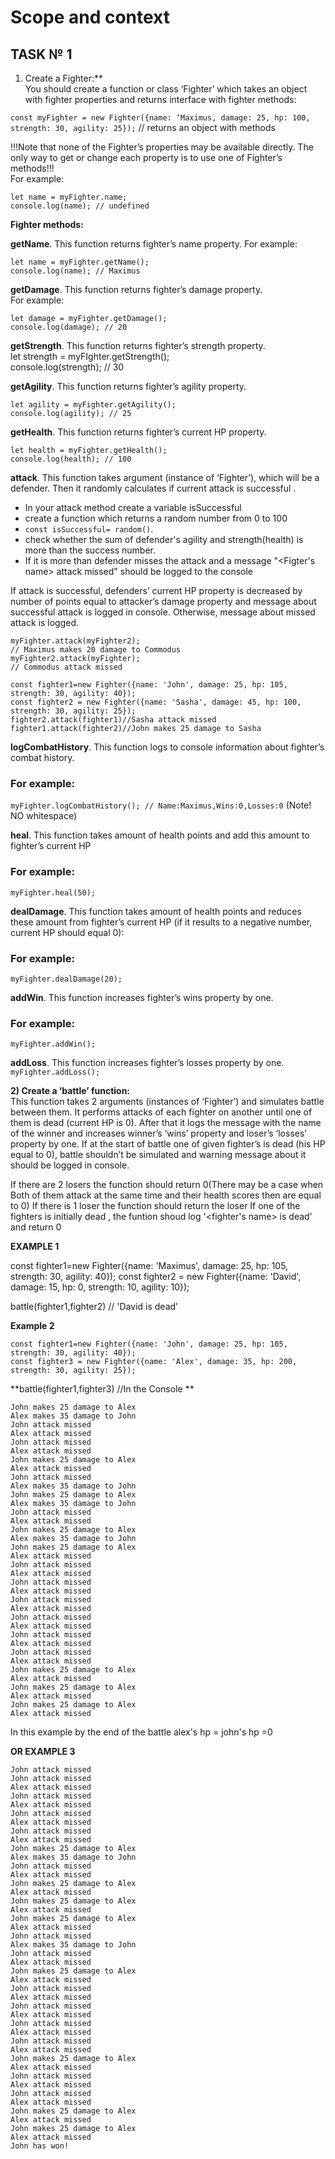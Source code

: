 # Scope and context
## TASK № 1
1) Create a Fighter:**  
You should create a function or class ‘Fighter’ which takes an object with fighter properties and returns interface with fighter methods:  

`const myFighter = new Fighter({name: ‘Maximus, damage: 25, hp: 100, strength: 30, agility: 25});` // returns an object with methods  

!!!Note that none of the Fighter’s properties may be available directly. The only way to get or change each property is to use one of Fighter’s methods!!!  
 For example:
```
let name = myFighter.name;  
console.log(name); // undefined  
```


**Fighter methods:**  

**getName**. 
This function returns fighter’s name property. 
 For example:
```
let name = myFighter.getName();  
console.log(name); // Maximus  
```


**getDamage**. This function returns fighter’s damage property.  
For example:
```
let damage = myFighter.getDamage();  
console.log(damage); // 20
```
  

**getStrength**. This function returns fighter’s strength property.  
	let strength = myFIghter.getStrength();  
	console.log(strength); // 30  

**getAgility**.
This function returns fighter’s agility property.  
```
let agility = myFighter.getAgility();  
console.log(agility); // 25  
```


**getHealth**. 
This function returns fighter’s current HP property.  
```
let health = myFighter.getHealth();  
console.log(health); // 100 
```
 

**attack**.
This function takes argument (instance of ‘Fighter’), which will be a defender. 
Then it randomly calculates if current attack is successful .

- In your attack method create a variable isSuccessful 
- create a function which returns a random number from 0 to 100 
- `const isSuccessful= random()`.
- check whether the sum of defender's agility and strength(health) is more than the success number.
- If it is more than defender misses the attack 
and a message "<Figter's name> attack missed" should be logged to the console

If attack is successful, defenders’ current HP property is decreased by number of points equal to attacker’s damage property and
message about successful attack is logged in console. Otherwise, message about missed attack is logged.  

```
myFighter.attack(myFighter2);  
// Maximus makes 20 damage to Commodus  
myFighter2.attack(myFighter);  
// Commodus attack missed 

const fighter1=new Fighter({name: 'John', damage: 25, hp: 105, strength: 30, agility: 40});
const fighter2 = new Fighter({name: 'Sasha', damage: 45, hp: 100, strength: 30, agility: 25});
fighter2.attack(fighter1)//Sasha attack missed
fighter1.attack(fighter2)//John makes 25 damage to Sasha
```
 

**logCombatHistory**. This function logs to console information about fighter’s combat
history.  
### For example:
`myFighter.logCombatHistory(); // Name:Maximus,Wins:0,Losses:0` (Note! NO whitespace) 

**heal**. This function takes amount of health points and add this amount to fighter’s current
HP 
### For example:

`myFighter.heal(50);`

**dealDamage**. This function takes amount of health points and reduces these amount from fighter’s current HP (if it results to a negative number, current HP should equal 0):  
### For example:
`myFighter.dealDamage(20);`

**addWin**. This function increases fighter’s wins property by one.
### For example:
`myFighter.addWin();`

**addLoss**. This function increases fighter’s losses property by one.  
`myFighter.addLoss();`

**2) Create a ‘battle’ function:**  
This function takes 2 arguments (instances of ‘Fighter’)  and simulates battle between them. It performs attacks of each fighter on another until one of them is dead (current HP is 0). After that it logs the message with the name of the winner and increases winner’s ‘wins’ property and loser’s ‘losses’ property by one.
If at the start of battle one of given fighter’s is dead (his HP equal to 0), battle shouldn’t be simulated and warning message about it should be logged in console.

If there are 2 losers the function should return 0(There may be a case when Both of them attack at the same time
and their health scores then are equal to 0)
If there is 1 loser the function should return the loser
If one of the fighters is initially dead , the funtion shoud log '<fighter's name> is dead' and return 0


**EXAMPLE 1**

const fighter1=new Fighter({name: 'Maximus', damage: 25, hp: 105, strength: 30, agility: 40});
const fighter2 = new Fighter({name: 'David', damage: 15, hp: 0, strength: 10, agility: 10});

battle(fighter1,fighter2) // 'David is dead'

**Example 2**


```
const fighter1=new Fighter({name: 'John', damage: 25, hp: 105, strength: 30, agility: 40});
const fighter3 = new Fighter({name: 'Alex', damage: 35, hp: 200, strength: 30, agility: 25});
```


**battle(fighter1,fighter3)
//In the Console **



```
John makes 25 damage to Alex
Alex makes 35 damage to John
John attack missed
Alex attack missed
John attack missed
Alex attack missed
John makes 25 damage to Alex
Alex attack missed
John attack missed
Alex makes 35 damage to John
John makes 25 damage to Alex
Alex makes 35 damage to John
John attack missed
Alex attack missed
John makes 25 damage to Alex
Alex makes 35 damage to John
John makes 25 damage to Alex
Alex attack missed
John attack missed
Alex attack missed
John attack missed
Alex attack missed
John attack missed
Alex attack missed
John attack missed
Alex attack missed
John attack missed
Alex attack missed
John attack missed
Alex attack missed
John makes 25 damage to Alex
Alex attack missed
John makes 25 damage to Alex
Alex attack missed
John makes 25 damage to Alex
Alex attack missed

```
In this example by the end of the battle 
alex's hp = john's hp =0


**OR EXAMPLE 3**


```
John attack missed
John attack missed
Alex attack missed
John attack missed
Alex attack missed
John attack missed
Alex attack missed
John attack missed
Alex attack missed
John makes 25 damage to Alex
Alex makes 35 damage to John
John attack missed
Alex attack missed
John makes 25 damage to Alex
Alex attack missed
John makes 25 damage to Alex
Alex attack missed
John makes 25 damage to Alex
Alex attack missed
John attack missed
Alex makes 35 damage to John
John attack missed
Alex attack missed
John makes 25 damage to Alex
Alex attack missed
John attack missed
Alex attack missed
John attack missed
Alex attack missed
John attack missed
Alex attack missed
John attack missed
Alex attack missed
John makes 25 damage to Alex
Alex attack missed
John attack missed
Alex attack missed
John attack missed
Alex attack missed
John makes 25 damage to Alex
Alex attack missed
John makes 25 damage to Alex
Alex attack missed
John has won!

```



